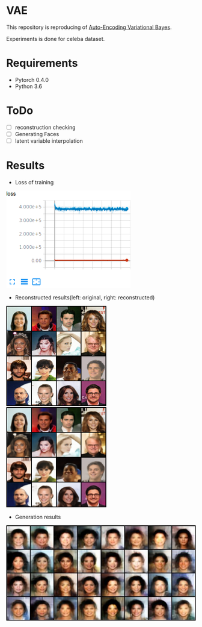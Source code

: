 # VAE

This repository is reproducing of [Auto-Encoding Variational Bayes](https://arxiv.org/abs/1312.6114).

Experiments is done for celeba dataset.

# Requirements
- Pytorch 0.4.0
- Python 3.6

# ToDo
- [ ] reconstruction checking 
- [ ] Generating Faces 
- [ ] latent variable interpolation

# Results
 - Loss of training

![](./pictures/Loss_curve.png)

 - Reconstructed results(left: original, right: reconstructed)

![](./pictures/original.png)
![](./pictures/reconstructed.png)

 - Generation results

![](./pictures/generated.jpg)
